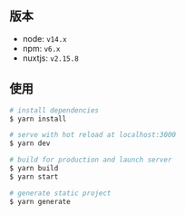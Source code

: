 ## 版本
* node: `v14.x`
* npm: `v6.x`
* nuxtjs: `v2.15.8`

## 使用

```bash
# install dependencies
$ yarn install

# serve with hot reload at localhost:3000
$ yarn dev

# build for production and launch server
$ yarn build
$ yarn start

# generate static project
$ yarn generate
```
